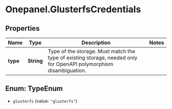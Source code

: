 # Onepanel.GlusterfsCredentials

## Properties
Name | Type | Description | Notes
------------ | ------------- | ------------- | -------------
**type** | **String** | Type of the storage. Must match the type of existing storage, needed only for OpenAPI polymorphism disambiguation.  | 


<a name="TypeEnum"></a>
## Enum: TypeEnum


* `glusterfs` (value: `"glusterfs"`)




